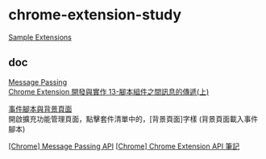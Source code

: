 # chrome-extension-study

[Sample Extensions](https://developer.chrome.com/extensions/samples)

## doc

[Message Passing](https://developer.chrome.com/apps/messaging)  
[Chrome Extension 開發與實作 13-腳本組件之間訊息的傳遞(上)](https://ithelp.ithome.com.tw/articles/10187744)  

[事件腳本與背景頁面](https://ithelp.ithome.com.tw/articles/10186775)  
開啟擴充功能管理頁面，點擊套件清單中的，[背景頁面]字樣  (背景頁面載入事件腳本)

[[Chrome] Message Passing API](https://pjchender.github.io/2019/05/21/chrome-message-passing-api/)
[[Chrome] Chrome Extension API 筆記](https://pjchender.github.io/2019/05/08/chrome-chrome-extension-api-%E7%AD%86%E8%A8%98/)